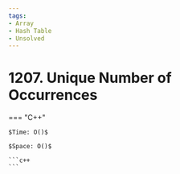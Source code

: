 ```yaml
---
tags:
- Array
- Hash Table
- Unsolved
---
```



# 1207. Unique Number of Occurrences

=== "C++"

    $Time: O()$

    $Space: O()$

    ```c++
    ```